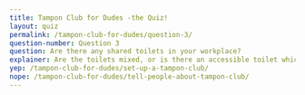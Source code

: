 ```yaml
---
title: Tampon Club for Dudes -the Quiz!
layout: quiz
permalink: /tampon-club-for-dudes/question-3/
question-number: Question 3
question: Are there any shared toilets in your workplace?
explainer: Are the toilets mixed, or is there an accessible toilet which is un-gendered?
yep: /tampon-club-for-dudes/set-up-a-tampon-club/
nope: /tampon-club-for-dudes/tell-people-about-tampon-club/
---
```


